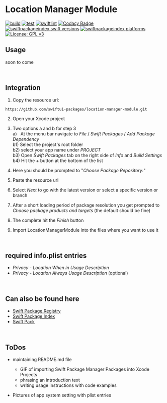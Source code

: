 # Location Manager Module
[![build](https://github.com/swiftui-packages/location-manager-module/actions/workflows/build.yml/badge.svg)](https://github.com/swiftui-packages/location-manager-module/actions/workflows/build.yml)
[![test](https://github.com/swiftui-packages/location-manager-module/actions/workflows/test.yml/badge.svg)](https://github.com/swiftui-packages/location-manager-module/actions/workflows/test.yml)
[![swiftlint](https://github.com/swiftui-packages/location-manager-module/actions/workflows/swiftlint.yml/badge.svg)](https://github.com/swiftui-packages/location-manager-module/actions/workflows/swiftlint.yml)
[![Codacy Badge](https://app.codacy.com/project/badge/Grade/1e13a27b783144e898ef95f19af321d5)](https://www.codacy.com/gh/swiftui-packages/location-manager-module/dashboard?utm_source=github.com&amp;utm_medium=referral&amp;utm_content=swiftui-packages/location-manager-module&amp;utm_campaign=Badge_Grade)
[![swiftpackageindex swift versions](https://img.shields.io/endpoint?url=https%3A%2F%2Fswiftpackageindex.com%2Fapi%2Fpackages%2Fswiftui-packages%2Flocation-manager-module%2Fbadge%3Ftype%3Dswift-versions)](https://swiftpackageindex.com/swiftui-packages/location-manager-module)
[![swiftpackageindex platforms](https://img.shields.io/endpoint?url=https%3A%2F%2Fswiftpackageindex.com%2Fapi%2Fpackages%2Fswiftui-packages%2Flocation-manager-module%2Fbadge%3Ftype%3Dplatforms)](https://swiftpackageindex.com/swiftui-packages/location-manager-module)
[![License: GPL v3](https://img.shields.io/badge/License-GPLv3-blue.svg)](https://www.gnu.org/licenses/gpl-3.0)

## Usage
soon to come

<br>

## Integration
1.  Copy the resource url:
```
https://github.com/swiftui-packages/location-manager-module.git
```

2.  Open your Xcode project

3.  Two options a and b for step 3<br>
    a) &nbsp; At the menu bar navigate to _File_ / _Swift Packages_ / _Add Package Dependency_<br>
    b1)  Select the project's root folder<br>
    b2)  select your app name under _PROJECT_<br>
    b3)  Open _Swift Packages_ tab on the right side of _Info_ and _Build Settings_<br>
    b4)  Hit the _+_ button at the bottom of the list<br>

4.  Here you should be prompted to "_Choose Package Repository:_"

5.  Paste the resource url

6.  Select _Next_ to go with the latest version or select a specific version or branch

7.  After a short loading period of package resolution you get prompted to _Choose package products and targets_ (the default should be fine)

8.  The complete hit the _Finish_ button

9.  Import LocationManagerModule into the files where you want to use it

<br>

## required info.plist entries
-   _Privacy - Location When in Usage Description_
-   _Privacy - Location Always Usage Description_ (optional)

<br>

## Can also be found here
-   [Swift Package Registry](https://swiftpackageregistry.com/swiftui-packages/location-manager-module)
-   [Swift Package Index](https://swiftpackageindex.com/swiftui-packages/location-manager-module)
-   [Swift Pack](https://swiftpack.co/package/swiftui-packages/location-manager-module)

<br>

## ToDos
-   maintaining README.md file
    -   GIF of importing Swift Package Manager Packages into Xcode Projects
    -   phrasing an introduction text
    -   writing usage instructions with code examples

-   Pictures of app system setting with plist entries

